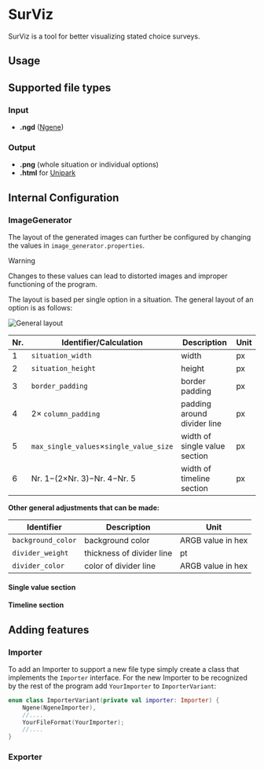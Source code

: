 # SurViz

SurViz is a tool for better visualizing stated choice surveys.

## Usage

## Supported file types

### Input
- **.ngd** ([Ngene](https://www.choice-metrics.com/))

### Output
- **.png** (whole situation or individual options)
- **.html** for [Unipark](https://www.unipark.com/)

## Internal Configuration

### ImageGenerator

The layout of the generated images can further be configured by changing the values in <code>image_generator.properties</code>.

>[!Warning]
>Changes to these values can lead to distorted images and improper functioning of the program.

The layout is based per single option in a situation.
The general layout of an option is as follows:

![General layout](/repository/assets/general_layout.png?raw=true "General output layout")

| Nr. | Identifier/Calculation                                               | Description                   | Unit |
|-----|----------------------------------------------------------------------|-------------------------------|------|
| 1   | <code>situation_width</code>                                         | width                         | px   |
| 2   | <code>situation_height</code>                                        | height                        | px   |
| 3   | <code>border_padding</code>                                          | border padding                | px   |
| 4   | $2 \times$ <code>column_padding</code>                               | padding around divider line   | px   |
| 5   | <code>max_single_values</code>$\times$<code>single_value_size</code> | width of single value section | px   |
| 6   | Nr. 1$- (2 \times$Nr. 3$)-$Nr. 4$-$Nr. 5                             | width of timeline section     | px   |

**Other general adjustments that can be made:**

| Identifier                    | Description               | Unit              |
|-------------------------------|---------------------------|-------------------|
| <code>background_color</code> | background color          | ARGB value in hex |
| <code>divider_weight</code>   | thickness of divider line | pt                |
| <code>divider_color</code>    | color of divider line     | ARGB value in hex |

#### Single value section

#### Timeline section

## Adding features

### Importer

To add an Importer to support a new file type simply create a class that implements the <code>Importer</code> interface.
For the new Importer to be recognized by the rest of the program add <code>YourImporter</code> to <code>ImporterVariant</code>:

```kotlin
enum class ImporterVariant(private val importer: Importer) {
	Ngene(NgeneImporter),
	//....
	YourFileFormat(YourImporter);
	//....
}
```

### Exporter
